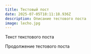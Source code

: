 ```yaml
---
title: Тестовый пост
date: 2025-07-05T18:11:18.936Z
description: Описание тестового поста
image: lecho.jpg
---
```

Текст текстового поста

Продолжение тестового поста